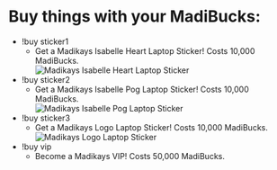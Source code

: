 # Buy things with your MadiBucks:

- !buy sticker1
    - Get a Madikays Isabelle Heart Laptop Sticker! Costs 10,000 MadiBucks.  
    ![Madikays Isabelle Heart Laptop Sticker](https://github.com/madikays/bot/blob/master/madikaysHeart.png)
- !buy sticker2
    - Get a Madikays Isabelle Pog Laptop Sticker! Costs 10,000 MadiBucks.  
    ![Madikays Isabelle Pog Laptop Sticker](https://github.com/madikays/bot/blob/master/madikaysPog.png)
- !buy sticker3
    - Get a Madikays Logo Laptop Sticker! Costs 10,000 MadiBucks.  
    ![Madikays Logo Laptop Sticker](https://github.com/madikays/bot/blob/master/madikaysLogo.png)
- !buy vip
    - Become a Madikays VIP! Costs 50,000 MadiBucks.
